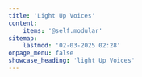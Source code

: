 ```yaml
---
title: 'Light Up Voices'
content:
    items: '@self.modular'
sitemap:
    lastmod: '02-03-2025 02:28'
onpage_menu: false
showcase_heading: 'light Up Voices'
---
```


